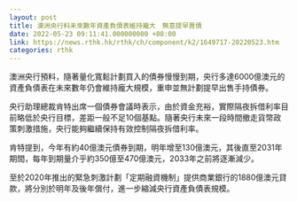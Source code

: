 ```yaml
---
layout: post
title: 澳洲央行料未來數年資產負債表維持龐大　無意提早賣債
date: 2022-05-23 09:11:41.000000000 +08:00
link: https://news.rthk.hk/rthk/ch/component/k2/1649717-20220523.htm
categories: rthk
---
```


澳洲央行預料，隨著量化寬鬆計劃買入的債券慢慢到期，央行多達6000億澳元的資產負債表在未來數年仍會維持龐大規模，重申並無計劃提早出售手持債券。

央行助理總裁肯特出席一個債券會議時表示，由於資金充裕，實際隔夜拆借利率目前略低於央行目標，差距一般不足10個基點。隨著央行未來一段時間撤走貨幣政策刺激措施，央行能夠繼續保持有效控制隔夜拆借利率。

肯特提到，今年有約40億澳元債券到期，明年增至130億澳元，其後直至2031年期間，每年到期量介乎約350億至470億澳元，2033年之前將逐漸減少。

至於2020年推出的緊急刺激計劃「定期融資機制」提供商業銀行的1880億澳元貸款，將分別於明年及後年償付，進一步縮減央行資產負債表規模。
